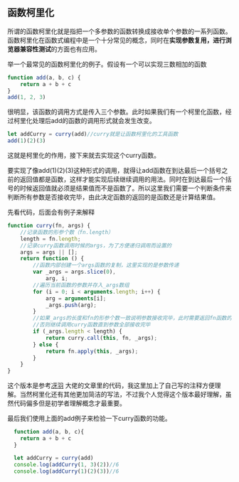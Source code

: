 ## 函数柯里化

所谓的函数柯里化就是指把一个多参数的函数转换成接收单个参数的一系列函数。函数柯里化在函数式编程中是一个十分常见的概念，同时在**实现参数复用，进行浏览器兼容性测试**的方面也有应用。

举一个最常见的函数柯里化的例子。假设有一个可以实现三数相加的函数

```javascript
function add(a, b, c) {
	return a + b + c
}
add(1, 2, 3)
```

很明显，该函数的调用方式是传入三个参数。此时如果我们有一个柯里化函数，经过柯里化处理后add的函数的调用形式就会发生改变。

```javascript
let addCurry = curry(add)//curry就是让函数柯里化的工具函数
add(1)(2)(3)
```

这就是柯里化的作用，接下来就去实现这个curry函数。

要实现了像add(1)(2)(3)这种形式的调用，就得让add函数在到达最后一个括号之前的返回值都是函数，这样才能实现后续继续调用的用法。同时在到达最后一个括号的时候返回值就必须是结果值而不是函数了。所以这里我们需要一个判断条件来判断所有参数是否接收完毕，由此决定函数的返回的是函数还是计算结果值。

先看代码，后面会有例子来解释

```javascript
function curry(fn, args) {
    //记录函数的形参个数（fn.length）
    length = fn.length;
    //记录curry函数调用时候的args，为了方便递归调用而设置的
    args = args || [];
    return function () {
        //函数内部创建一个args函数的复制，这里实现的是参数传递
        var _args = args.slice(0),
            arg, i;
        //遍历当前函数的参数并存入_args数组
        for (i = 0; i < arguments.length; i++) {
            arg = arguments[i];
            _args.push(arg);
        }
        //如果_args的长度和fn的形参个数一致说明参数接收完毕，此时需要返回fn函数的执行结果
        //否则继续调用curry函数直到参数全部接收完毕
        if (_args.length < length) {
            return curry.call(this, fn, _args);
        } else {
            return fn.apply(this, _args);
        }
    }
}
```

这个版本是参考[冴羽](https://juejin.cn/post/6844903490771222542#heading-2) 大佬的文章里的代码，我这里加上了自己写的注释方便理解。当然柯里化还有其他更加简洁的写法，不过我个人觉得这个版本最好理解，虽然代码偏多但是初学者理解概念才最重要。

最后我们使用上面的add例子来检验一下curry函数的功能。

```javascript
  function add(a, b, c){
    return a + b + c
  }

  let addCurry = curry(add)
  console.log(addCurry(1, 3)(2))//6
  console.log(addCurry(1)(2)(3))//6
```



